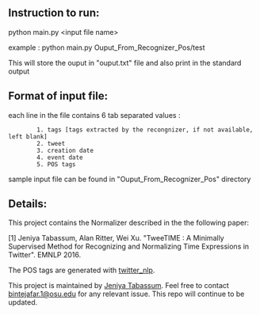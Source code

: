 ## Instruction to run:
python main.py \<input file name\>

example : python main.py Ouput_From_Recognizer_Pos/test

This will store the ouput in "ouput.txt" file and also print in the standard output

## Format of input file:
each line in the file contains 6 tab separated values : 

			1. tags [tags extracted by the recongnizer, if not available, left blank]
			2. tweet
			3. creation date
			4. event date
			5. POS tags 

sample input file can be found in "Ouput_From_Recognizer_Pos" directory

## Details:

This project contains the Normalizer described in the the following paper:

[1] Jeniya Tabassum, Alan Ritter, Wei Xu. "TweeTIME : A Minimally Supervised Method for Recognizing and Normalizing Time Expressions in Twitter". EMNLP 2016.

The POS tags are generated with [twitter_nlp](https://github.com/aritter/twitter_nlp).

This project is maintained by [Jeniya Tabassum](https://sites.google.com/site/jeniyatabassum/). Feel free to contact bintejafar.1@osu.edu for any relevant issue. This repo will continue to be updated.